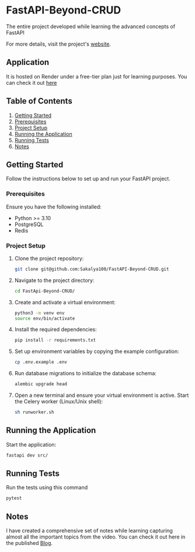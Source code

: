 # FastAPI-Beyond-CRUD
The entire project developed while learning the advanced concepts of FastAPI

For more details, visit the project's [website](https://jod35.github.io/fastapi-beyond-crud-docs/site/).


## Application

It is hosted on Render under a free-tier plan just for learning purposes. You can check it out [here](https://bookly-api-5aos.onrender.com/docs#/)
## Table of Contents

1. [Getting Started](#getting-started)
2. [Prerequisites](#prerequisites)
3. [Project Setup](#project-setup)
4. [Running the Application](#running-the-application)
5. [Running Tests](#running-tests)
6. [Notes](#Notes)

## Getting Started
Follow the instructions below to set up and run your FastAPI project.

### Prerequisites
Ensure you have the following installed:

- Python >= 3.10
- PostgreSQL
- Redis

### Project Setup
1. Clone the project repository:
    ```bash
    git clone git@github.com:Sakalya100/FastAPI-Beyond-CRUD.git
    ```
   
2. Navigate to the project directory:
    ```bash
    cd FastApi-Beyond-CRUD/
    ```

3. Create and activate a virtual environment:
    ```bash
    python3 -m venv env
    source env/bin/activate
    ```

4. Install the required dependencies:
    ```bash
    pip install -r requirements.txt
    ```

5. Set up environment variables by copying the example configuration:
    ```bash
    cp .env.example .env
    ```

6. Run database migrations to initialize the database schema:
    ```bash
    alembic upgrade head
    ```

7. Open a new terminal and ensure your virtual environment is active. Start the Celery worker (Linux/Unix shell):
    ```bash
    sh runworker.sh
    ```

## Running the Application
Start the application:

```bash
fastapi dev src/
```

## Running Tests
Run the tests using this command
```bash
pytest
```

## Notes
I have created a comprehensive set of notes while learning capturing almost all the important topics from the video. You can check it out here in the published [Blog](https://neuralnomad.notion.site/Advanced-FastAPI-14760f647adc8140b946f30a5b4e41ec).
